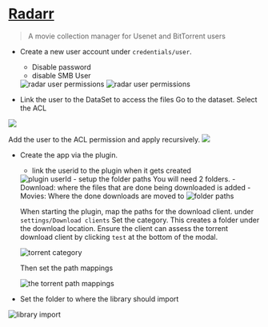 # [Radarr](https://radarr.video/)
>  A movie collection manager for Usenet and BitTorrent users

- Create a new user account under `credentials/user`.
  - Disable password
  - disable SMB User

  <image src="../assets/plugins/radarr/user-perm1.png" alt='radar user permissions'>

  <image src="../assets/plugins/radarr/user-perm2.png" alt='radar user permissions'>

- Link the user to the DataSet to access the files
Go to the dataset. Select the ACL
<image src='../assets/plugins/radarr/dataset.png'>

Add the user to the ACL permission and apply recursively.
<image src="../assets/plugins/radarr/dataset-user-perm.png">

- Create the app via the plugin.
  - link the userid to the plugin when it gets created
  <image src="../assets/plugins/radarr/plugin-userId.png" alt='plugin userId'>
  - setup the folder paths
    You will need 2 folders.
      - Download: where the files that are done being downloaded is added
      - Movies: Where the done downloads are moved to
      <image src='../assets/plugins/radarr/folder-paths.png' alt='folder paths'>
  
  When starting the plugin, map the paths for the download client.
  under `settings/Download clients`
  Set the category. This creates a folder under the download location.
  Ensure the client can assess the torrent download client by clicking `test` at the bottom of the modal.

  <image src='../assets/plugins/radarr/torrent-client-category.png' alt='torrent category'>
  
  Then set the path mappings
  
  <image src='../assets/plugins/radarr/torrent-client-path-mapping.png' alt='the torrent path mappings'>

- Set the folder to where the library should import

<image src='../assets/plugins/radarr/lib-import.png' alt='library import'>